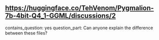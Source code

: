 ## https://huggingface.co/TehVenom/Pygmalion-7b-4bit-Q4_1-GGML/discussions/2

contains_question: yes
question_part: Can anyone explain the difference between these files?